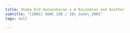 ```yaml
---
title: Shoba D/O Gunasekaran v A Rajandran and Another
subtitle: "[2001] SGHC 138 / 19\_June\_2001"
tags: null

---
```


